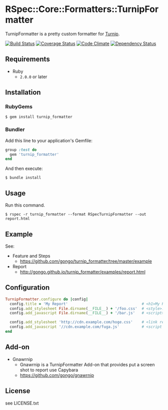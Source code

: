 RSpec::Core::Formatters::TurnipFormatter
========================================

TurnipFormatter is a pretty custom formatter for [Turnip](https://github.com/jnicklas/turnip).

[![Build Status](https://travis-ci.org/gongo/turnip_formatter.png?branch=master)](https://travis-ci.org/gongo/turnip_formatter)
[![Coverage Status](https://coveralls.io/repos/gongo/turnip_formatter/badge.png?branch=master)](https://coveralls.io/r/gongo/turnip_formatter)
[![Code Climate](https://codeclimate.com/github/gongo/turnip_formatter.png)](https://codeclimate.com/github/gongo/turnip_formatter)
[![Dependency Status](https://gemnasium.com/gongo/turnip_formatter.png)](https://gemnasium.com/gongo/turnip_formatter)

Requirements
--------------------

* Ruby
    * `2.0.0` or later

Installation
--------------------

### RubyGems

    $ gem install turnip_formatter

### Bundler

Add this line to your application's Gemfile:

```ruby
group :test do
  gem 'turnip_formatter'
end
```

And then execute:

    $ bundle install

Usage
--------------------

Run this command.

    $ rspec -r turnip_formatter --format RSpecTurnipFormatter --out report.html


Example
--------------------

See:

- Feature and Steps
    - https://github.com/gongo/turnip_formatter/tree/master/example
- Report
    - http://gongo.github.io/turnip_formatter/examples/report.html

Configuration
--------------------

```ruby
TurnipFormatter.configure do |config|
  config.title = 'My Report'                                 # <h1>My Report</h1>
  config.add_stylesheet File.dirname(__FILE__) + '/foo.css'  # <style>..</style>
  config.add_javascript File.dirname(__FILE__) + '/bar.js'   # <script>..</script>

  config.add_stylesheet 'http://cdn.example.com/hoge.css'    # <link rel="..">
  config.add_javascript '//cdn.example.com/fuga.js'          # <script src="..">
end
```

Add-on
--------------------

* Gnawrnip
    * Gnawrnip is a TurnipFormatter Add-on that provides put a screen shot to report use Capybara
    * https://github.com/gongo/gnawrnip

License
--------------------

see LICENSE.txt
